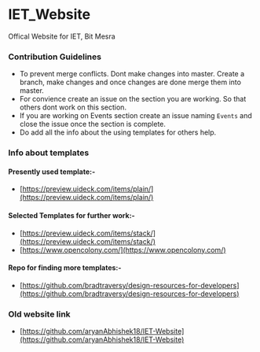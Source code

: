 # IET_Website
Offical Website for IET, Bit Mesra


### Contribution Guidelines
* To prevent merge conflicts. Dont make changes into master. Create a branch, make changes and once changes are done merge them into master.
* For convience create an issue on the section you are working. So that others dont work on this section.
* If you are working on Events section create an issue naming `Events` and close the issue once the section is complete.
* Do add all the info about the using templates for others help.

### Info about templates
#### Presently used template:-
* [https://preview.uideck.com/items/plain/](https://preview.uideck.com/items/plain/)

#### Selected Templates for further work:-
* [https://preview.uideck.com/items/stack/](https://preview.uideck.com/items/stack/)
* [https://www.opencolony.com/](https://www.opencolony.com/)

#### Repo for finding more templates:-
* [https://github.com/bradtraversy/design-resources-for-developers](https://github.com/bradtraversy/design-resources-for-developers)


### Old website link
* [https://github.com/aryanAbhishek18/IET-Website](https://github.com/aryanAbhishek18/IET-Website)
